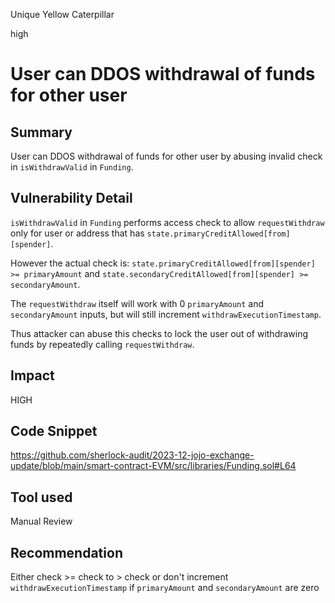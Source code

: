 Unique Yellow Caterpillar

high

# User can DDOS withdrawal of funds for other user

## Summary
User can DDOS withdrawal of funds for other user by abusing invalid check in `isWithdrawValid` in `Funding`. 

## Vulnerability Detail
`isWithdrawValid` in `Funding` performs access check to allow `requestWithdraw` only for user or address that has `state.primaryCreditAllowed[from][spender]`. 

However the actual check is: 
`state.primaryCreditAllowed[from][spender] >= primaryAmount` and `state.secondaryCreditAllowed[from][spender] >= secondaryAmount`. 

The `requestWithdraw` itself will work with 0 `primaryAmount` and  `secondaryAmount` inputs, but will still increment `withdrawExecutionTimestamp`. 

Thus attacker can abuse this checks to lock the user out of withdrawing funds by repeatedly calling `requestWithdraw`. 

## Impact
HIGH

## Code Snippet
https://github.com/sherlock-audit/2023-12-jojo-exchange-update/blob/main/smart-contract-EVM/src/libraries/Funding.sol#L64
## Tool used

Manual Review

## Recommendation
Either check >= check to > check or don't increment `withdrawExecutionTimestamp` if `primaryAmount` and `secondaryAmount` are zero
